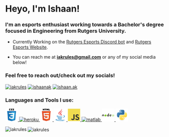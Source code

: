 <h1 align="left">Heyo, I'm Ishaan!</h1>
<h3 align="left">I'm an esports enthusiast working towards a Bachelor's degree focused in Engineering from Rutgers University.</h3>

- Currently Working on the [Rutgers Esports Discord bot](https://github.com/rutgersesports/discord-bot) and [Rutgers Esports Website](https://github.com/rutgersesports/website).

- You can reach me at **iakrules@gmail.com** or any of my social media below!

<h3 align="left">Feel free to reach out/check out my socials!</h3>
<p align="left">
<a href="https://twitter.com/iakrules" target="blank"><img align="center" src="https://raw.githubusercontent.com/rahuldkjain/github-profile-readme-generator/master/src/images/icons/Social/twitter.svg" alt="iakrules" height="30" width="40" /></a>
<a href="https://linkedin.com/in/ishaanak" target="blank"><img align="center" src="https://raw.githubusercontent.com/rahuldkjain/github-profile-readme-generator/master/src/images/icons/Social/linked-in-alt.svg" alt="ishaanak" height="30" width="40" /></a>
<a href="https://instagram.com/ishaan.ak" target="blank"><img align="center" src="https://raw.githubusercontent.com/rahuldkjain/github-profile-readme-generator/master/src/images/icons/Social/instagram.svg" alt="ishaan.ak" height="30" width="40" /></a>
</p>

<h3 align="left">Languages and Tools I use:</h3>
<p align="left"> <a href="https://www.w3schools.com/css/" target="_blank"> <img src="https://raw.githubusercontent.com/devicons/devicon/master/icons/css3/css3-original-wordmark.svg" alt="css3" width="40" height="40"/> </a> <a href="https://heroku.com" target="_blank"> <img src="https://www.vectorlogo.zone/logos/heroku/heroku-icon.svg" alt="heroku" width="40" height="40"/> </a> <a href="https://www.w3.org/html/" target="_blank"> <img src="https://raw.githubusercontent.com/devicons/devicon/master/icons/html5/html5-original-wordmark.svg" alt="html5" width="40" height="40"/> </a> <a href="https://www.java.com" target="_blank"> <img src="https://raw.githubusercontent.com/devicons/devicon/master/icons/java/java-original.svg" alt="java" width="40" height="40"/> </a> <a href="https://developer.mozilla.org/en-US/docs/Web/JavaScript" target="_blank"> <img src="https://raw.githubusercontent.com/devicons/devicon/master/icons/javascript/javascript-original.svg" alt="javascript" width="40" height="40"/> </a> <a href="https://www.mathworks.com/" target="_blank"> <img src="https://upload.wikimedia.org/wikipedia/commons/2/21/Matlab_Logo.png" alt="matlab" width="40" height="40"/> </a> <a href="https://nodejs.org" target="_blank"> <img src="https://raw.githubusercontent.com/devicons/devicon/master/icons/nodejs/nodejs-original-wordmark.svg" alt="nodejs" width="40" height="40"/> </a> <a href="https://www.python.org" target="_blank"> <img src="https://raw.githubusercontent.com/devicons/devicon/master/icons/python/python-original.svg" alt="python" width="40" height="40"/> </a> </p>

<p><img align="left" src="https://github-readme-stats.vercel.app/api/top-langs?username=iakrules&show_icons=true&theme=dark&title_color=0645AD&text_color=ffffff&hide_border=true&locale=en&layout=compact" alt="iakrules" /></p>

<p>&nbsp;<img align="center" src="https://github-readme-stats.vercel.app/api?username=iakrules&show_icons=true&theme=dark&title_color=0645AD&text_color=ffffff&hide_border=true&locale=en" alt="iakrules" /></p>

